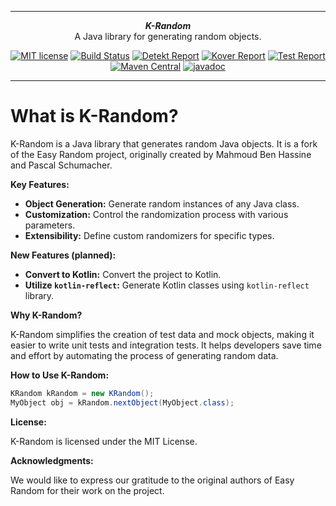 ***

<div align="center">
    <b><em>K-Random</em></b><br>
    A Java library for generating random objects.
</div>

<div align="center">

[![MIT license](http://img.shields.io/badge/license-MIT-brightgreen.svg?style=flat)](http://opensource.org/licenses/MIT)
[![Build Status](https://github.com/k-random/k-random/actions/workflows/build-and-test.yml/badge.svg)](https://github.com/k-random/k-random/actions/workflows/build-and-test.yml)
[![Detekt Report](https://github.com/k-random/k-random/actions/workflows/detekt-report.yml/badge.svg)](https://github.com/k-random/k-random/actions/workflows/detekt-report.yml)
[![Kover Report](https://github.com/k-random/k-random/actions/workflows/kover-report.yml/badge.svg)](https://github.com/k-random/k-random/actions/workflows/kover-report.yml)
[![Test Report](https://github.com/k-random/k-random/actions/workflows/test-report.yml/badge.svg)](https://github.com/k-random/k-random/actions/workflows/test-report.yml)
[![Maven Central](https://img.shields.io/maven-central/v/io.github.k-random/k-random-core
)](https://central.sonatype.com/artifact/io.github.k-random/k-random-core)
[![javadoc](https://javadoc.io/badge2/io.github.k-random/k-random-core/javadoc.svg)](https://javadoc.io/doc/io.github.k-random/k-random-core)

</div>

***

# What is K-Random?

K-Random is a Java library that generates random Java objects. It is a fork of the Easy Random project, originally created by Mahmoud Ben Hassine and Pascal Schumacher.

**Key Features:**

* **Object Generation:** Generate random instances of any Java class.
* **Customization:** Control the randomization process with various parameters.
* **Extensibility:** Define custom randomizers for specific types.

**New Features (planned):**

* **Convert to Kotlin:** Convert the project to Kotlin.
* **Utilize `kotlin-reflect`:** Generate Kotlin classes using `kotlin-reflect` library.

**Why K-Random?**

K-Random simplifies the creation of test data and mock objects, making it easier to write unit tests and integration tests. It helps developers save time and effort by automating the process of generating random data.

**How to Use K-Random:**

```java
KRandom kRandom = new KRandom();
MyObject obj = kRandom.nextObject(MyObject.class);
```

**License:**

K-Random is licensed under the MIT License.

**Acknowledgments:**

We would like to express our gratitude to the original authors of Easy Random for their work on the project.